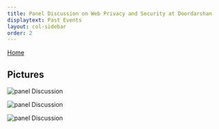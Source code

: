 ```yaml
---
title: Panel Discussion on Web Privacy and Security at Doordarshan
displaytext: Past Events
layout: col-sidebar
order: 2
---
```

[Home](../index.html)

## Pictures

![panel Discussion](../assets/images/panel1.png)

![panel Discussion](../assets/images/panel2.png)

![panel Discussion](../assets/images/panel3.jpg)

